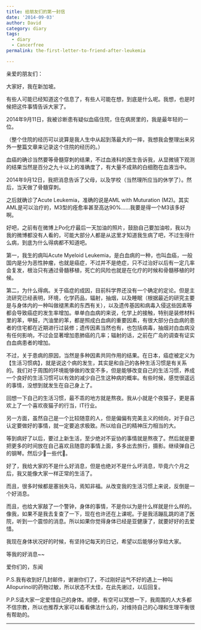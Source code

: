 ```yaml
---
title: 给朋友们的第一封信
date: '2014-09-03'
author: David
category: diary
tags:
  - diary
  - Cancerfree
permalink: the-first-letter-to-friend-after-leukemia

---
```


亲爱的朋友们：

大家好，我在新加坡。

有些人可能已经知道这个信息了，有些人可能在想，到底是什么呢。我想，也是时候把这件事情告诉大家了。

2014年9月11日，我被诊断患有疑似血癌住院，住在病房里的，我是最年轻的一位。

（整个住院的经历可以说算是我人生中从起到落最大的一摔，我想我会整理出来另外一整篇文章来记录这个住院的经历的。）

血癌的确诊当然要等骨髓穿刺的结果，不过血液科的医生告诉我，从显微镜下观测的结果当然是百分之九十以上的准确度了，有大量不成熟的白细胞在血液当中。

2014年9月12日，我把消息告诉了父母，以及学校（当然理所应当的休学了）。然后，当天做了骨髓穿刺。

之后就确诊了Acute Leukemia，准确的说是AML with Muturation (M2)。其实AML是可以治疗的，M3型的痊愈率甚至高达90%……我要是得一个M3该多好啊。

好吧，之前有在微博上Po化疗最后一天加油的照片，鼓励自己要加油啦，我以为我的微博都没有人看的，可能大部分人都是从这里才知道我生病了吧，不过生得什么病，到底为什么得病都不知道吧。

第一，我生的病叫Acute Myeloid Leukemia，是白血病的一种，也叫血癌，一般国内是分为恶性肿瘤，也就是癌症，不过并不是绝症，只不过治好以后有一定几率会复发，根治只有通过骨髓移植，死亡的风险也就是在化疗的时候和骨髓移植的时候。

第二，为什么得病。关于癌症的成因，目前科学界还没有一个确定的定论。但是主流研究已经表明，环境，化学药品，辐射，抽烟，以及睡眠（根据最近的研究主要是与身体内的一种叫做褪黑素的东西有关），以及遗传基因和病毒入侵这些因素等都会导致癌症的发生率增加。单单白血病的来说，化学上的接触，特别是装修材料里的苯，甲醛，汽油里的苯，都是照成白血病的重要因素，有很大部分白血病的患者的住宅都在近期进行过装修；遗传因素当然也有，也包括病毒，抽烟对白血病没有任何影响，不过会显著增加患肺癌的几率；辐射的话，之前在广岛的调查有证实白血病患者的增加。

不过，关于患病的原因，当然是多种因素共同作用的结果。在日本，癌症被定义为【生活习惯病】，就是说这个病的发生，其实是和自己的各种生活习惯是有关系的。我们对于周围的环境能够做的改变不多，但是能够改变自己的生活习惯，养成一个良好的生活习惯可以有效的减少自己生这种病的概率。有些时候，感觉很遥远的事情，没想到就发生在自己身上了。

回想一下自己的生活习惯，最不乖的地方就是熬夜。我从小就是个夜猫子，更是喜欢上了一个喜欢夜猫子的行当，IT行业。

另一方面，虽然自己是一个比较随意的人，但是偏偏有完美主义的倾向，对于自己认定要做好的事情，就一定要追求极致。所以给自己的精神压力相当的大。

等到病好了以后，要过上新生活，至少绝对不妥协的事情就是熬夜了。然后就是要把更多的时间放在自己喜欢且随意的事情上面，多多出去旅行，摄影。继续弹自己的钢琴。然后少🐴一些代🐴。

好了，我给大家的不是什么好消息，但是也绝对不是什么坏消息，毕竟六个月之后，我又能像大家一样正常的生活了。

而且，很多时候都是塞翁失马，焉知非福。从改变我的生活习惯上来说，反倒是一个好消息。

而且，也给大家敲了一个警钟，身体的事情，不是你以为是什么样就是什么样的。像我，如果不是我去复查了一下，现在也许还在上课呢。于是我活蹦乱跳的进了医院，听到一个震惊的消息。所以如果你觉得身体已经是亚健康了，就要好好的去爱惜。

我现在身体状况好的时候，有坚持记每天的日记，希望以后能够分享给大家。

等我的好消息~~

爱你们的，东闻

P.S.我有收到好几封邮件，谢谢你们了，不过刚好运气不好的遇上一种叫Allopurinol的药物过敏，所以状态不太佳，在此先谢过，以后回复。

P.P.S请大家一定爱惜自己的身体。顺便，有空可以冥想一下，我周围的人大多都不信宗教，所以也推荐大家可以看看佛法什么的，对维持自己的心理和生理平衡很有帮助的。

--------------------

